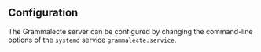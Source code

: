 ## Configuration

The Grammalecte server can be configured by changing the command-line options of the `systemd` service `grammalecte.service`.
